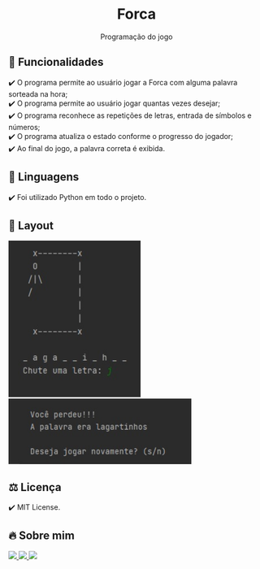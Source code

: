 <h1 align="center"> Forca </h1>
<p align="center">Programação do jogo

## 🎯 Funcionalidades
✔️ O programa permite ao usuário jogar a Forca com alguma palavra sorteada na hora; <br>
✔️ O programa permite ao usuário jogar quantas vezes desejar; <br>
✔️ O programa reconhece as repetições de letras, entrada de símbolos e números; <br>
✔️ O programa atualiza o estado conforme o progresso do jogador; <br>
✔️ Ao final do jogo, a palavra correta é exibida.

## 🚀 Linguagens
✔️ Foi utilizado Python em todo o projeto.

## 🎨 Layout
<p align="left">
      <img src="Imagens/1.jpg" width="260"> &nbsp; &nbsp; 
      <img src="Imagens/2.jpg" width="360"> &nbsp; &nbsp; 
      
## ⚖️ Licença
✔️ MIT License.

## 🔥 Sobre mim 
  <div>
  <a href = "https://mail.google.com/mail/u/1/#inbox"><img src="https://img.shields.io/badge/-Gmail-%23EA4335?style=for-the-badge&logo=gmail&logoColor=white" target="_blank">
  </a>
  <a href="https://www.linkedin.com/in/maria-eduarda-macedo-braga-4663bb208/e" target="_blank"><img src="https://img.shields.io/badge/-LinkedIn-%230077B5?style=for-the-badge&logo=linkedin&logoColor=white" target="_blank">
  </a> 
  <a href="https://www.instagram.com/_maria_2k03/?hl=pt-br" target="_blank"><img src="https://img.shields.io/badge/-Instagram-%23E4405F?style=for-the-badge&logo=instagram&logoColor=white" target="_blank">
  </a>
</div>
